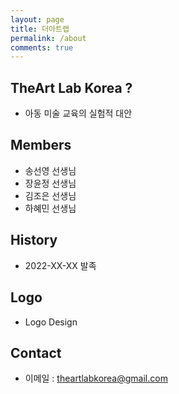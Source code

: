```yaml
---
layout: page
title: 더아트랩
permalink: /about
comments: true
---
```


## TheArt Lab Korea ?
* 아동 미술 교육의 실험적 대안

## Members
* 송선영 선생님
* 장윤정 선생님
* 김조은 선생님
* 하혜민 선생님

## History

* 2022-XX-XX 발족

## Logo

* Logo Design

## Contact

* 이메일 :  theartlabkorea@gmail.com

